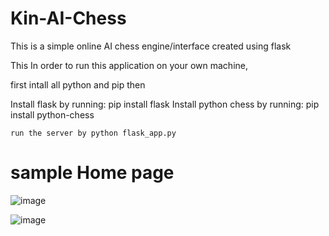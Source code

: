 # Kin-AI-Chess

This is a simple online AI chess engine/interface created using flask

This In order to run this application on your own machine, 

first intall all python and pip then 

Install flask by running:
    pip install flask
Install python chess by running:
    pip install python-chess
    
    
    run the server by python flask_app.py
    
   # sample Home page
![image](https://user-images.githubusercontent.com/81519060/212441069-d02e6111-b929-4e82-bd37-9a52c4b0f69d.png)

![image](https://github.com/kinfe19/Kin-AI-Chess/assets/81519060/39b919f3-fb52-4e27-aee4-4e2674492458)

